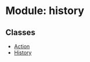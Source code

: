 # Module: history

## Classes

- [Action](../classes/history.Action.md)
- [History](../classes/history.History.md)
